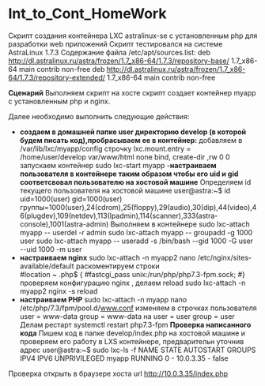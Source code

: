# Int_to_Cont_HomeWork
Скрипт создания контейнера LXC astralinux-se c установленным php  для разработки web приложений
Скрипт тестировался на системе  AstraLinux 1.7.3
Содержание файла /etc/apt/sources.list:
deb http://dl.astralinux.ru/astra/frozen/1.7_x86-64/1.7.3/repository-base/     1.7_x86-64 main contrib non-free
deb http://dl.astralinux.ru/astra/frozen/1.7_x86-64/1.7.3/repository-extended/ 1.7_x86-64 main contrib non-free

**Сценарий**
 Выполняем скрипт на хосте скрипт создает контейнер myapp c установленным php и nginx.

 
 Далее необходимо выполнить следующие действия:

 
- **cоздаем в домашней папке user директорию develop (в которой будем писать код),пробрасываем ее в контейнер:**
 добавляем в  /var/lib/lxc/myapp/config строчку
   lxc.mount.entry = /home/user/develop var/www/html none bind, create-dir ,rw 0 0 
 запускаем контейнер
   sudo lxc-start myapp
-**настраиваем  пользователя в контейнере таким образом чтобы его uid и gid  соответсвовал пользователю на хостовой машине**
  Определяем id текущего пользователя на хостовой машине
  user@astra:~$ id
 uid=1000(user) gid=1000(user) группы=1000(user),24(cdrom),25(floppy),29(audio),30(dip),44(video),46(plugdev),109(netdev),113(lpadmin),114(scanner),333(astra- 
  console),1001(astra-admin)
  Выполняем в контейнере
sudo lxc-attach myapp -- userdel -r admin
sudo lxc-attach myapp -- groupadd -g 1000 user
sudo lxc-attach myapp -- useradd -s /bin/bash --gid  1000 -G user --uid 1000 -m user
 - **настраиваем nginx**
 sudo lxc-attach -n myapp2  nano /etc/nginx/sites-available/default
 раскоментируем строки    
#location ~ \.php$ {
#fastcgi_pass unix:/run/php/php7.3-fpm.sock;
#}
 проверяем конфигурацию  nginx , делаем reload
sudo lxc-attach -n myapp2  nginx -s reload
- **настраиваем PHP**
  sudo lxc-attach -n myapp nano /etc/php/7.3/fpm/pool.d/www.conf
изменяем  в строчках пользователя 
user = www-data
group = www-data
 на 
user = user
group = user
Делам рестарт systemctl restart php7.3-fpm
  **Проверка написанного кода**
Пишем код в папке develop/index.php на хостовой машине и проверяем его работу в LXS контейнере, предварительн уточнив адрес
user@astra:~$ sudo lxc-ls -f
NAME   STATE   AUTOSTART GROUPS IPV4      IPV6 UNPRIVILEGED
myapp RUNNING 0         -      10.0.3.35 -    false

Проверка открыть в браузере хоста url http://10.0.3.35/index.php


